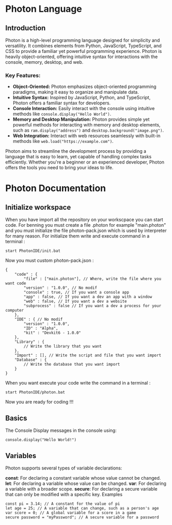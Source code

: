 # Photon Language 

## Introduction 

Photon is a high-level programming language designed for simplicity and versatility. It combines elements from Python, JavaScript, TypeScript, and CSS to provide a familiar yet powerful programming experience. Photon is heavily object-oriented, offering intuitive syntax for interactions with the console, memory, desktop, and web.

### Key Features:
- **Object-Oriented:** Photon emphasizes object-oriented programming paradigms, making it easy to organize and manipulate data.
- **Intuitive Syntax:** Inspired by JavaScript, Python, and TypeScript, Photon offers a familiar syntax for developers.
- **Console Interaction:** Easily interact with the console using intuitive methods like `console.display("Hello World")`.
- **Memory and Desktop Manipulation:** Photon provides simple yet powerful methods for interacting with memory and desktop elements, such as `ram.display("address")` and `desktop.background("image.png")`.
- **Web Integration:** Interact with web resources seamlessly with built-in methods like `web.load("https://example.com")`.

Photon aims to streamline the development process by providing a language that is easy to learn, yet capable of handling complex tasks efficiently. Whether you're a beginner or an experienced developer, Photon offers the tools you need to bring your ideas to life.

# Photon Documentation

## Initialize workspace
When you have import all the repository on your workscpace you can start code.
For benning you must create a file .photon for example "main.photon" and you must initialize the file photon-pack.json which is used by interpreter for many reason. For initialize them write and execute command in a terminal : 
```
start PhotonIDE/init.bat
```
Now you must custom photon-pack.json :
```
{
    "code" : {
        "file" : ["main.photon"], // Where, write the file where you want code
        "version" : "1.0.0", // No modif
        "console" : true, // If you want a console app
        "app" : false, // If you want a dev an app with a window
        "web" : false, // If you want a dev a website
        "subprocess" : false // If you want a dev a process for your computer
    },
    "IDE" : { // No modif
        "version" : "1.0.0", 
        "ID" : "Alpha",
        "kit" : "Devkit6 - 1.0.0"
    },
    "Library" : {
        // Write the library that you want
    },
    "Import" : [], // Write the script and file that you want import
    "Database" : {
        // Write the database that you want import
    }
}
```
When you want execute your code write the command in a terminal :
```
start PhotonIDE/photon.bat
```

Now you are ready for coding !!!

## Basics
The Console
Display messages in the console using:
```
console.display("Hello World!")
```
## Variables
Photon supports several types of variable declarations:

**const**: For declaring a constant variable whose value cannot be changed.
**let**: For declaring a variable whose value can be changed.
**var**: For declaring a variable with a broader scope.
**secure**: For declaring a secure variable that can only be modified with a specific key.
Examples
```
const pi = 3.14; // A constant for the value of pi
let age = 25; // A variable that can change, such as a person's age
var score = 0; // A global variable for a score in a game
secure password = "myPassword"; // A secure variable for a password
```